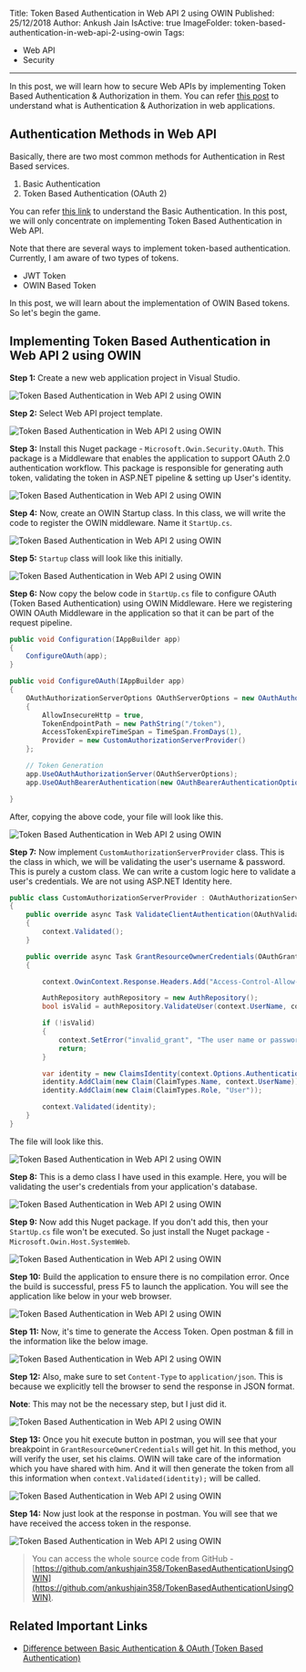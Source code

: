 Title: Token Based Authentication in Web API 2 using OWIN
Published: 25/12/2018
Author: Ankush Jain
IsActive: true
ImageFolder: token-based-authentication-in-web-api-2-using-owin
Tags:
  - Web API
  - Security
---
In this post, we will learn how to secure Web APIs by implementing Token Based Authentication & Authorization in them. You can refer [this post](http://coderjony.com/blogs/understand-authentication-and-authorization-in-brief/) to understand what is Authentication & Authorization in web applications.

## Authentication Methods in Web API
Basically, there are two most common methods for Authentication in Rest Based services.
1.  Basic Authentication
2.  Token Based Authentication (OAuth 2)

You can refer [this link](https://www.c-sharpcorner.com/blogs/basic-authentication-in-webapi) to understand the Basic Authentication. In this post, we will only concentrate on implementing Token Based Authentication in Web API.

Note that there are several ways to implement token-based authentication. Currently, I am aware of two types of tokens.
*   JWT Token
*   OWIN Based Token

In this post, we will learn about the implementation of OWIN Based tokens. So let's begin the game.

## Implementing Token Based Authentication in Web API 2 using OWIN

**Step 1:** Create a new web application project in Visual Studio. 

![Token Based Authentication in Web API 2 using OWIN](/img/blogs/token-based-authentication-in-web-api-2-using-owin/1-token-based-authentication-in-web-api-2-using-owin.png)

**Step 2:** Select Web API project template. 

![Token Based Authentication in Web API 2 using OWIN](/img/blogs/token-based-authentication-in-web-api-2-using-owin/2-token-based-authentication-in-web-api-2-using-owin.png)

**Step 3:** Install this Nuget package - `Microsoft.Owin.Security.OAuth`. This package is a Middleware that enables the application to support OAuth 2.0 authentication workflow. This package is responsible for generating auth token, validating the token in ASP.NET pipeline & setting up User's identity.

![Token Based Authentication in Web API 2 using OWIN](/img/blogs/token-based-authentication-in-web-api-2-using-owin/3-token-based-authentication-in-web-api-2-using-owin.png)

**Step 4:** Now, create an OWIN Startup class. In this class, we will write the code to register the OWIN middleware. Name it `StartUp.cs`. 

![Token Based Authentication in Web API 2 using OWIN](/img/blogs/token-based-authentication-in-web-api-2-using-owin/4-token-based-authentication-in-web-api-2-using-owin.png)

**Step 5:** `Startup` class will look like this initially. 

![Token Based Authentication in Web API 2 using OWIN](/img/blogs/token-based-authentication-in-web-api-2-using-owin/5-token-based-authentication-in-web-api-2-using-owin.png)

**Step 6:** Now copy the below code in `StartUp.cs` file to configure OAuth (Token Based Authentication) using OWIN Middleware. Here we registering OWIN OAuth Middleware in the application so that it can be part of the request pipeline.

```cs
public void Configuration(IAppBuilder app)
{
    ConfigureOAuth(app);
}

public void ConfigureOAuth(IAppBuilder app)
{
    OAuthAuthorizationServerOptions OAuthServerOptions = new OAuthAuthorizationServerOptions()
    {
        AllowInsecureHttp = true,
        TokenEndpointPath = new PathString("/token"),
        AccessTokenExpireTimeSpan = TimeSpan.FromDays(1),
        Provider = new CustomAuthorizationServerProvider()
    };

    // Token Generation
    app.UseOAuthAuthorizationServer(OAuthServerOptions);
    app.UseOAuthBearerAuthentication(new OAuthBearerAuthenticationOptions());

}
```    

After, copying the above code, your file will look like this.

![Token Based Authentication in Web API 2 using OWIN](/img/blogs/token-based-authentication-in-web-api-2-using-owin/6-token-based-authentication-in-web-api-2-using-owin.png)

**Step 7:** Now implement `CustomAuthorizationServerProvider` class. This is the class in which, we will be validating the user's username & password. This is purely a custom class. We can write a custom logic here to validate a user's credentials. We are not using ASP.NET Identity here.

```cs
public class CustomAuthorizationServerProvider : OAuthAuthorizationServerProvider
{
    public override async Task ValidateClientAuthentication(OAuthValidateClientAuthenticationContext context)
    {
        context.Validated();
    }

    public override async Task GrantResourceOwnerCredentials(OAuthGrantResourceOwnerCredentialsContext context)
    {

        context.OwinContext.Response.Headers.Add("Access-Control-Allow-Origin", new[] { "*" });

        AuthRepository authRepository = new AuthRepository();
        bool isValid = authRepository.ValidateUser(context.UserName, context.Password);

        if (!isValid)
        {
            context.SetError("invalid_grant", "The user name or password is incorrect.");
            return;
        }

        var identity = new ClaimsIdentity(context.Options.AuthenticationType);
        identity.AddClaim(new Claim(ClaimTypes.Name, context.UserName));
        identity.AddClaim(new Claim(ClaimTypes.Role, "User"));

        context.Validated(identity);
    }
}
```

The file will look like this. 

![Token Based Authentication in Web API 2 using OWIN](/img/blogs/token-based-authentication-in-web-api-2-using-owin/7-token-based-authentication-in-web-api-2-using-owin.png)

**Step 8:** This is a demo class I have used in this example. Here, you will be validating the user's credentials from your application's database. 

![Token Based Authentication in Web API 2 using OWIN](/img/blogs/token-based-authentication-in-web-api-2-using-owin/8-token-based-authentication-in-web-api-2-using-owin.png)

**Step 9:** Now add this Nuget package. If you don't add this, then your `StartUp.cs` file won't be executed. So just install the Nuget package - `Microsoft.Owin.Host.SystemWeb`. 

![Token Based Authentication in Web API 2 using OWIN](/img/blogs/token-based-authentication-in-web-api-2-using-owin/9-token-based-authentication-in-web-api-2-using-owin-startup-class-not-called.png)

**Step 10:** Build the application to ensure there is no compilation error. Once the build is successful, press F5 to launch the application. You will see the application like below in your web browser. 

![Token Based Authentication in Web API 2 using OWIN](/img/blogs/token-based-authentication-in-web-api-2-using-owin/10-token-based-authentication-in-web-api-2-using-owin.png)

**Step 11:** Now, it's time to generate the Access Token. Open postman & fill in the information like the below image. 

![Token Based Authentication in Web API 2 using OWIN](/img/blogs/token-based-authentication-in-web-api-2-using-owin/11-token-based-authentication-in-web-api-2-using-owin.png)

**Step 12:** Also, make sure to set `Content-Type` to `application/json`. This is because we explicitly tell the browser to send the response in JSON format. 

**Note**: This may not be the necessary step, but I just did it. 

![Token Based Authentication in Web API 2 using OWIN](/img/blogs/token-based-authentication-in-web-api-2-using-owin/12-token-based-authentication-in-web-api-2-using-owin.png)

**Step 13:** Once you hit execute button in postman, you will see that your breakpoint in `GrantResourceOwnerCredentials` will get hit. In this method, you will verify the user, set his claims. OWIN will take care of the information which you have shared with him. And it will then generate the token from all this information when `context.Validated(identity);` will be called. 

![Token Based Authentication in Web API 2 using OWIN](/img/blogs/token-based-authentication-in-web-api-2-using-owin/13-token-based-authentication-in-web-api-2-using-owin.png)

**Step 14:** Now just look at the response in postman. You will see that we have received the access token in the response. 

![Token Based Authentication in Web API 2 using OWIN](/img/blogs/token-based-authentication-in-web-api-2-using-owin/14-token-based-authentication-in-web-api-2-using-owin.png)

> You can access the whole source code from GitHub -[https://github.com/ankushjain358/TokenBasedAuthenticationUsingOWIN](https://github.com/ankushjain358/TokenBasedAuthenticationUsingOWIN).

## Related Important Links
*  [Difference between Basic Authentication & OAuth (Token Based Authentication)](https://stackoverflow.com/a/34930402/1273882)


                
